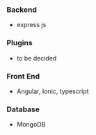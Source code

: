 ### Backend

- express js

### Plugins 

- to be decided


### Front End

- Angular, Ionic, typescript

### Database

- MongoDB
